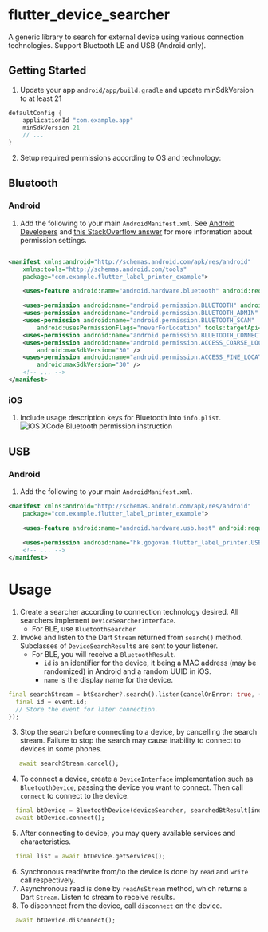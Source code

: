 # flutter_device_searcher

A generic library to search for external device using various connection technologies. Support Bluetooth LE and USB (Android only).

## Getting Started

1. Update your app `android/app/build.gradle` and update minSdkVersion to at least 21
```groovy
defaultConfig {
    applicationId "com.example.app"
    minSdkVersion 21
    // ...
}
```
2. Setup required permissions according to OS and technology:

## Bluetooth
### Android

1. Add the following to your main `AndroidManifest.xml`.
   See [Android Developers](https://developer.android.com/guide/topics/connectivity/bluetooth/permissions)
   and [this StackOverflow answer](https://stackoverflow.com/a/70793272)
   for more information about permission settings.

```xml

<manifest xmlns:android="http://schemas.android.com/apk/res/android"
    xmlns:tools="http://schemas.android.com/tools"
    package="com.example.flutter_label_printer_example">

    <uses-feature android:name="android.hardware.bluetooth" android:required="true" />

    <uses-permission android:name="android.permission.BLUETOOTH" android:maxSdkVersion="30" />
    <uses-permission android:name="android.permission.BLUETOOTH_ADMIN" android:maxSdkVersion="30" />
    <uses-permission android:name="android.permission.BLUETOOTH_SCAN"
        android:usesPermissionFlags="neverForLocation" tools:targetApi="s" />
    <uses-permission android:name="android.permission.BLUETOOTH_CONNECT" />
    <uses-permission android:name="android.permission.ACCESS_COARSE_LOCATION"
        android:maxSdkVersion="30" />
    <uses-permission android:name="android.permission.ACCESS_FINE_LOCATION"
        android:maxSdkVersion="30" />
    <!-- ... -->
</manifest>
```

### iOS

1. Include usage description keys for Bluetooth into `info.plist`.
   ![iOS XCode Bluetooth permission instruction](README_img/ios-bluetooth-perm.png)

## USB
### Android

1. Add the following to your main `AndroidManifest.xml`.

```xml
<manifest xmlns:android="http://schemas.android.com/apk/res/android"
    package="com.example.flutter_label_printer_example">

    <uses-feature android:name="android.hardware.usb.host" android:required="true" />
    
    <uses-permission android:name="hk.gogovan.flutter_label_printer.USB_PERMISSION" />
    <!-- ... -->
</manifest>
```

# Usage

1. Create a searcher according to connection technology desired. All searchers implement `DeviceSearcherInterface`.
   - For BLE, use `BluetoothSearcher`
2. Invoke and listen to the Dart `Stream` returned from `search()` method. Subclasses of `DeviceSearchResult`s are sent to your listener.
   - For BLE, you will receive a `BluetoothResult`. 
     - `id` is an identifier for the device, it being a MAC address (may be randomized) in Android and a random UUID in iOS.
     - `name` is the display name for the device.
```dart
final searchStream = btSearcher?.search().listen(cancelOnError: true, (event) {
  final id = event.id;
  // Store the event for later connection.
});
```
3. Stop the search before connecting to a device, by cancelling the search stream. Failure to stop the search may cause inability to connect to devices in some phones.
```dart
   await searchStream.cancel();
```
4. To connect a device, create a `DeviceInterface` implementation such as `BluetoothDevice`, passing the device you want to connect. Then call `connect` to connect to the device.
```dart
  final btDevice = BluetoothDevice(deviceSearcher, searchedBtResult[index]);
  await btDevice.connect();
```
5. After connecting to device, you may query available services and characteristics.
```dart
  final list = await btDevice.getServices();
```
6. Synchronous read/write from/to the device is done by `read` and `write` call respectively.
7. Asynchronous read is done by `readAsStream` method, which returns a Dart `Stream`. Listen to stream to receive results.
8. To disconnect from the device, call `disconnect` on the device.
```dart
  await btDevice.disconnect();
```